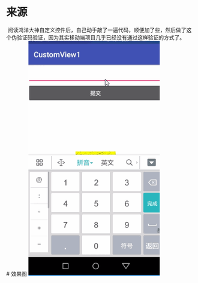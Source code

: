 # 来源
  阅读鸿洋大神自定义控件后，自己动手敲了一遍代码，顺便加了些，然后做了这个伪验证码验证，因为其实移动端项目几乎已经没有通过这样验证的方式了。
# 效果图
![](https://github.com/GuoZhaoHui628/CustomView1/raw/master/app/csdn1.gif)

  
